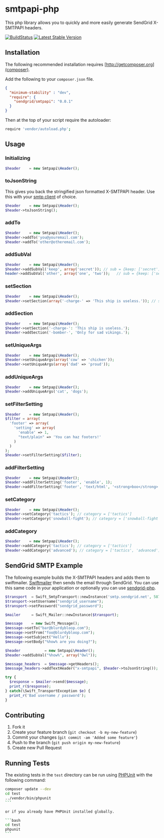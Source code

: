 # smtpapi-php

This php library allows you to quickly and more easily generate SendGrid X-SMTPAPI headers.

[![BuildStatus](https://api.travis-ci.org/sendgrid/smtpapi-php.png?branch=master)](https://travis-ci.org/sendgrid/smtpapi)
[![Latest Stable Version](https://poser.pugx.org/sendgrid/smtpapi/version.png)](https://packagist.org/packages/sendgrid/smtpapi)

## Installation

The following recommended installation requires [http://getcomposer.org](composer).

Add the following to your `composer.json` file.

```json
{  
  "minimum-stability" : "dev",
  "require": {
    "sendgrid/smtpapi": "0.0.1"
  }
}
``` 

Then at the top of your script require the autoloader:                 
 
```bash 
require 'vendor/autoload.php';                                         
``` 

## Usage

### Initializing

```php
$header    = new Smtpapi\Header();
```

### toJsonString

This gives you back the stringified json formatted X-SMTPAPI header. Use this with your [smtp client](https://github.com/andris9/simplesmtp) of choice.

```php
$header    = new Smtpapi\Header();
$header->toJsonString();
```

### addTo

```php
$header    = new Smtpapi\Header();
$header->addTo('you@youremail.com');
$header->addTo('other@otheremail.com');
```

### addSubVal

```php
$header    = new Smtpapi\Header();
$header->addSubVal('keep', array('secret')); // sub = {keep: ['secret']}
header->addSubVal('other', array('one', 'two'));   // sub = {keep: ['secret'], other: ['one', 'two']}
```

### setSection

```php
$header    = new Smtpapi\Header();
$header->setSection(array('-charge-' => 'This ship is useless.')); // section = {'-charge-': 'This ship is useless.'}
```

### addSection

```php
$header    = new Smtpapi\Header();
$header->setSection('-charge-': 'This ship is useless.');
$header->addSection('-bomber-', 'Only for sad vikings.');
```

### setUniqueArgs

```php
$header    = new Smtpapi\Header();
$header->setUniqueArgs(array('cow' => 'chicken'));
$header->setUniqueArgs(array('dad' => 'proud'));
```

### addUniqueArgs

```php
$header    = new Smtpapi\Header();
$header->addUniqueArgs('cat', 'dogs');
```

### setFilterSetting

```php
$header    = new Smtpapi\Header();
$filter = array( 
  'footer' => array( 
    'setting' => array( 
      'enable' => 1,
      "text/plain" => 'You can haz footers!'
    )
  )
); 
$header->setFilterSetting($filter);
```

### addFilterSetting

```php
$header    = new Smtpapi\Header();
$header->addFilterSetting('footer', 'enable', 1);
$header->addFilterSetting('footer', 'text/html', '<strong>boo</strong>');
```

### setCategory

```php
$header    = new Smtpapi\Header();
$header->setCategory('tactics'); // category = ['tactics']
$header->setCategory('snowball-fight'); // category = ['snowball-fight']
```

### addCategory

```php
$header    = new Smtpapi\Header();
$header->addCategory('tactics'); // category = ['tactics']
$header->addCategory('advanced'); // category = ['tactics', 'advanced']
```

## SendGrid SMTP Example

The following example builds the X-SMTPAPI headers and adds them to swiftmailer. [Swiftmailer](http://swiftmailer.org/) then sends the email through SendGrid. You can use this same code in your application or optionally you can use [sendgrid-php](http://github.com/sendgrid/sendgrid-php).

```php
$transport  = Swift_SmtpTransport::newInstance('smtp.sendgrid.net', 587);
$transport->setUsername("sendgrid_username");
$transport->setPassword("sendgrid_password");

$mailer     = Swift_Mailer::newInstance($transport);

$message    = new Swift_Message();
$message->setTo("bar@blurdybloop.com");
$message->setFrom("foo@blurdybloop.com");
$message->setSubject("Hello");
$message->setBody("%how% are you doing?");

$header           = new Smtpapi\Header();
$header->addSubVal("%how%", array("Owl"));

$message_headers  = $message->getHeaders();
$message_headers->addTextHeader("x-smtpapi", $header->toJsonString());

try {
  $response = $mailer->send($message);
  print_r($response);
} catch(\Swift_TransportException $e) {
  print_r('Bad username / password');
}
```

## Contributing

1. Fork it
2. Create your feature branch (`git checkout -b my-new-feature`)
3. Commit your changes (`git commit -am 'Added some feature'`)
4. Push to the branch (`git push origin my-new-feature`)
5. Create new Pull Request

## Running Tests

The existing tests in the `test` directory can be run using [PHPUnit](https://github.com/sebastianbergmann/phpunit/) with the following command:

````bash
composer update --dev
cd test
../vendor/bin/phpunit
```

or if you already have PHPUnit installed globally.

```bash
cd test
phpunit
```
